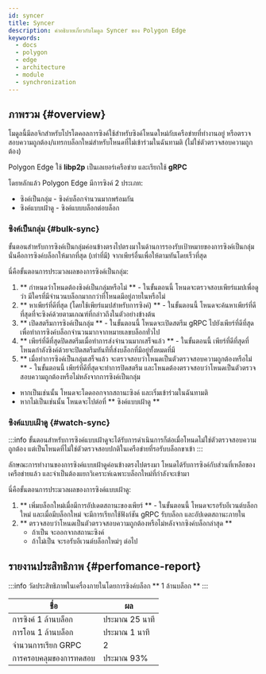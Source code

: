 ```yaml
---
id: syncer
title: Syncer
description: คำอธิบายเกี่ยวกับโมดูล Syncer ของ Polygon Edge
keywords:
  - docs
  - polygon
  - edge
  - architecture
  - module
  - synchronization
---
```


## ภาพรวม {#overview}

โมดูลนี้มีลอจิกสำหรับโปรโตคอลการซิงค์ใช้สำหรับซิงค์โหนดใหม่กับเครือข่ายที่ทำงานอยู่ หรือตรวจสอบความถูกต้อง/แทรกบล็อกใหม่สำหรับโหนดที่ไม่เข้าร่วมในฉันทามติ (ไม่ใช่ตัวตรวจสอบความถูกต้อง)

Polygon Edge ใช้ **libp2p** เป็นเลเยอร์เครือข่าย และเรียกใช้ **gRPC**

โดยหลักแล้ว Polygon Edge มีการซิงค์ 2 ประเภท:
* ซิงค์เป็นกลุ่ม - ซิงค์บล็อกจำนวนมากพร้อมกัน
* ซิงค์แบบเฝ้าดู - ซิงค์แบบบล็อกต่อบล็อก

### ซิงค์เป็นกลุ่ม {#bulk-sync}

ขั้นตอนสำหรับการซิงค์เป็นกลุ่มค่อนข้างตรงไปตรงมาในด้านการรองรับเป้าหมายของการซิงค์เป็นกลุ่ม นั่นคือการซิงค์บล็อกให้มากที่สุด (เท่าที่มี) จากเพียร์อื่นเพื่อให้ตามทันโดยเร็วที่สุด

นี่คือขั้นตอนการประมวลผลของการซิงค์เป็นกลุ่ม:

1. ** กำหนดว่าโหนดต้องซิงค์เป็นกลุ่มหรือไม่ ** - ในขั้นตอนนี้ โหนดจะตรวจสอบเพียร์แมปเพื่อดูว่า มีใครที่มีจำนวนบล็อกมากกว่าที่โหนดมีอยู่ภายในหรือไม่
2. ** หาเพียร์ที่ดีที่สุด (โดยใช้เพียร์แมปสำหรับการซิงค์) ** - ในขั้นตอนนี้ โหนดจะค้นหาเพียร์ที่ดีที่สุดที่จะซิงค์ด้วยตามเกณฑ์ที่กล่าวถึงในตัวอย่างข้างต้น
3. ** เปิดสตรีมการซิงค์เป็นกลุ่ม ** - ในขั้นตอนนี้ โหนดจะเปิดสตรีม gRPC ไปยังเพียร์ที่ดีที่สุดเพื่อทำการซิงค์บล็อกจำนวนมากจากหมายเลขบล็อกทั่วไป
4. ** เพียร์ที่ดีที่สุดปิดสตรีมเมื่อทำการส่งจำนวนมากเสร็จแล้ว ** - ในขั้นตอนนี้ เพียร์ที่ดีที่สุดที่โหนดกำลังซิงค์ด้วยจะปิดสตรีมทันทีที่ส่งบล็อกที่มีอยู่ทั้งหมดที่มี
5. ** เมื่อทำการซิงค์เป็นกลุ่มเสร็จแล้ว จะตรวจสอบว่าโหนดเป็นตัวตรวจสอบความถูกต้องหรือไม่ ** - ในขั้นตอนนี้ เพียร์ที่ดีที่สุดจะทำการปิดสตรีม และโหนดต้องตรวจสอบว่าโหนดเป็นตัวตรวจสอบความถูกต้องหรือไม่หลังจากการซิงค์เป็นกลุ่ม
  * หากเป็นเช่นนั้น โหนดจะโดดออกจากสถานะซิงค์ และเริ่มเข้าร่วมในฉันทามติ
  * หากไม่เป็นเช่นนั้น โหนดจะไปต่อที่ ** ซิงค์แบบเฝ้าดู **

### ซิงค์แบบเฝ้าดู {#watch-sync}

:::info
ขั้นตอนสำหรับการซิงค์แบบเฝ้าดูจะได้รับการดำเนินการก็ต่อเมื่อโหนดไม่ใช่ตัวตรวจสอบความถูกต้อง แต่เป็นโหนดที่ไม่ใช่ตัวตรวจสอบปกติในเครือข่ายที่รอรับบล็อกขาเข้า
:::

ลักษณะการทำงานของการซิงค์แบบเฝ้าดูค่อนข้างตรงไปตรงมา โหนดได้รับการซิงค์กับส่วนที่เหลือของเครือข่ายแล้ว และจำเป็นต้องแยกวิเคราะห์เฉพาะบล็อกใหม่ที่กำลังจะเข้ามา

นี่คือขั้นตอนการประมวลผลของการซิงค์แบบเฝ้าดู:

1. ** เพิ่มบล็อกใหม่เมื่อมีการอัปเดตสถานะของเพียร์ ** - ในขั้นตอนนี้ โหนดจะรอรับอีเวนต์บล็อกใหม่ และเมื่อมีบล็อกใหม่ จะมีการเรียกใช้ฟังก์ชัน gRPC รับบล็อก และอัปเดตสถานะภายใน
2. ** ตรวจสอบว่าโหนดเป็นตัวตรวจสอบความถูกต้องหรือไม่หลังจากซิงค์บล็อกล่าสุด **
   * ถ้าเป็น จะออกจากสถานะซิงค์
   * ถ้าไม่เป็น จะรอรับอีเวนต์บล็อกใหม่ๆ ต่อไป

## รายงานประสิทธิภาพ {#perfomance-report}

:::info
วัดประสิทธิภาพในเครื่องภายในโดยการซิงค์บล็อก ** 1 ล้านบล็อก **
:::

| ชื่อ | ผล |
|----------------------|----------------|
| การซิงค์ 1 ล้านบล็อก | ประมาณ 25 นาที |
| การโอน 1 ล้านบล็อก | ประมาณ 1 นาที |
| จำนวนการเรียก GRPC | 2 |
| การครอบคลุมของการทดสอบ | ประมาณ 93% |